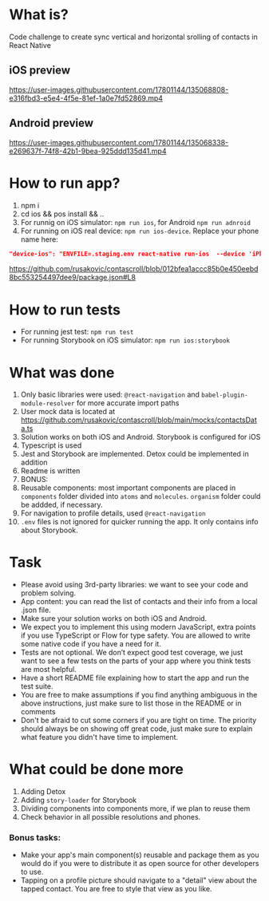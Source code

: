 # What is?
Code challenge to create sync vertical and horizontal srolling of contacts in React Native

## iOS preview

https://user-images.githubusercontent.com/17801144/135068808-e316fbd3-e5e4-4f5e-81ef-1a0e7fd52869.mp4


## Android preview
https://user-images.githubusercontent.com/17801144/135068338-e269637f-74f8-42b1-9bea-925ddd135d41.mp4




# How to run app?
1. npm i
2. cd ios && pos install && ..
3. For runnig on iOS simulator: `npm run ios`, for Android `npm run adnroid`
4. For running on iOS real device: `npm run ios-device`. Replace your phone name here: 
```json
"device-ios": "ENVFILE=.staging.env react-native run-ios  --device 'iPhone Max' ",
```
https://github.com/rusakovic/contascroll/blob/012bfea1accc85b0e450eebd8bc553254497dee9/package.json#L8

# How to run tests
- For running jest test: `npm run test`
- For running Storybook on iOS simulator: `npm run ios:storybook`

# What was done
1. Only basic libraries were used: `@react-navigation` and `babel-plugin-module-resolver` for more accurate import paths
2. User mock data is located at https://github.com/rusakovic/contascroll/blob/main/mocks/contactsData.ts
3. Solution works on both iOS and Android. Storybook is configured for iOS
4. Typescript is used
5. Jest and Storybook are implemented. Detox could be implemented in addition
6. Readme is written
7. BONUS:
8. Reusable components: most important components are placed in `components` folder divided into `atoms` and `molecules`. `organism` folder could be addded, if necessary.
9. For navigation to profile details, used `@react-navigation`
10. `.env` files is not ignored for quicker running the app. It only contains info about Storybook.

# Task
- Please avoid using 3rd-party libraries: we want to see your code and problem solving.
- App content: you can read the list of contacts and their info from a local .json file.
- Make sure your solution works on both iOS and Android.
- We expect you to implement this using modern JavaScript, extra points if you use TypeScript or Flow for type safety. You are allowed to write some native code if you have a need for it.
- Tests are not optional. We don’t expect good test coverage, we just want to see a few tests on the parts of your app where you think tests are most helpful.
- Have a short README file explaining how to start the app and run the test suite.
- You are free to make assumptions if you find anything ambiguous in the above instructions, just make sure to list those in the README or in comments
- Don't be afraid to cut some corners if you are tight on time. The priority should always be on showing off great code, just make sure to explain what feature you didn't have time to implement.

# What could be done more
1. Adding Detox
2. Adding `story-loader` for Storybook
3. Dividing components into components more, if we plan to reuse them
4. Check behavior in all possible resolutions and phones.

### Bonus tasks:

- Make your app's main component(s) reusable and package them as you would do if you were to distribute it as open source for other developers to use.
- Tapping on a profile picture should navigate to a "detail" view about the tapped contact. You are free to style that view as you like.
